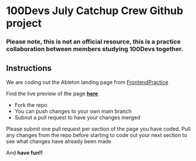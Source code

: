 # 100Devs July Catchup Crew Github project

### Please note, this is not an official resource, this is a practice collaboration between members studying 100Devs together.

## Instructions

We are coding out the Ableton landing page from [FrontendPractice](https://www.frontendpractice.com/projects/ableton)

Find the live preview of the page **[here](https://www.ableton.com/en/about/)**

- Fork the repo
- You can push changes to your own main branch
- Subnut a pull request to have your changes merged

Please submit one pull request per section of the page you have coded. Pull any changes from the repo before starting to code out your next section to see what changes have already been made

And **have fun!!**
